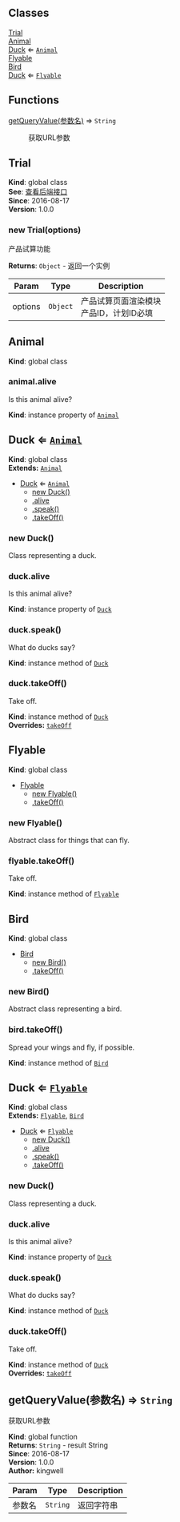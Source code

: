 ## Classes

<dl>
<dt><a href="#Trial">Trial</a></dt>
<dd></dd>
<dt><a href="#Animal">Animal</a></dt>
<dd></dd>
<dt><a href="#Duck">Duck</a> ⇐ <code><a href="#Animal">Animal</a></code></dt>
<dd></dd>
<dt><a href="#Flyable">Flyable</a></dt>
<dd></dd>
<dt><a href="#Bird">Bird</a></dt>
<dd></dd>
<dt><a href="#Duck">Duck</a> ⇐ <code><a href="#Flyable">Flyable</a></code></dt>
<dd></dd>
</dl>

## Functions

<dl>
<dt><a href="#getQueryValue">getQueryValue(参数名)</a> ⇒ <code>String</code></dt>
<dd><p>获取URL参数</p>
</dd>
</dl>

<a name="Trial"></a>

## Trial
**Kind**: global class  
**See**: [查看后端接口](http://github.com)  
**Since**: 2016-08-17  
**Version**: 1.0.0  
<a name="new_Trial_new"></a>

### new Trial(options)
产品试算功能

**Returns**: <code>Object</code> - 返回一个实例  

| Param | Type | Description |
| --- | --- | --- |
| options | <code>Object</code> | 产品试算页面渲染模块<br/>  产品ID，计划ID必填 <br/> |

<a name="Animal"></a>

## Animal
**Kind**: global class  
<a name="Animal+alive"></a>

### animal.alive
Is this animal alive?

**Kind**: instance property of <code>[Animal](#Animal)</code>  
<a name="Duck"></a>

## Duck ⇐ <code>[Animal](#Animal)</code>
**Kind**: global class  
**Extends:** <code>[Animal](#Animal)</code>  

* [Duck](#Duck) ⇐ <code>[Animal](#Animal)</code>
    * [new Duck()](#new_Duck_new)
    * [.alive](#Animal+alive)
    * [.speak()](#Duck+speak)
    * [.takeOff()](#Flyable+takeOff)

<a name="new_Duck_new"></a>

### new Duck()
Class representing a duck.

<a name="Animal+alive"></a>

### duck.alive
Is this animal alive?

**Kind**: instance property of <code>[Duck](#Duck)</code>  
<a name="Duck+speak"></a>

### duck.speak()
What do ducks say?

**Kind**: instance method of <code>[Duck](#Duck)</code>  
<a name="Flyable+takeOff"></a>

### duck.takeOff()
Take off.

**Kind**: instance method of <code>[Duck](#Duck)</code>  
**Overrides:** <code>[takeOff](#Bird+takeOff)</code>  
<a name="Flyable"></a>

## Flyable
**Kind**: global class  

* [Flyable](#Flyable)
    * [new Flyable()](#new_Flyable_new)
    * [.takeOff()](#Flyable+takeOff)

<a name="new_Flyable_new"></a>

### new Flyable()
Abstract class for things that can fly.

<a name="Flyable+takeOff"></a>

### flyable.takeOff()
Take off.

**Kind**: instance method of <code>[Flyable](#Flyable)</code>  
<a name="Bird"></a>

## Bird
**Kind**: global class  

* [Bird](#Bird)
    * [new Bird()](#new_Bird_new)
    * [.takeOff()](#Bird+takeOff)

<a name="new_Bird_new"></a>

### new Bird()
Abstract class representing a bird.

<a name="Bird+takeOff"></a>

### bird.takeOff()
Spread your wings and fly, if possible.

**Kind**: instance method of <code>[Bird](#Bird)</code>  
<a name="Duck"></a>

## Duck ⇐ <code>[Flyable](#Flyable)</code>
**Kind**: global class  
**Extends:** <code>[Flyable](#Flyable)</code>, <code>[Bird](#Bird)</code>  

* [Duck](#Duck) ⇐ <code>[Flyable](#Flyable)</code>
    * [new Duck()](#new_Duck_new)
    * [.alive](#Animal+alive)
    * [.speak()](#Duck+speak)
    * [.takeOff()](#Flyable+takeOff)

<a name="new_Duck_new"></a>

### new Duck()
Class representing a duck.

<a name="Animal+alive"></a>

### duck.alive
Is this animal alive?

**Kind**: instance property of <code>[Duck](#Duck)</code>  
<a name="Duck+speak"></a>

### duck.speak()
What do ducks say?

**Kind**: instance method of <code>[Duck](#Duck)</code>  
<a name="Flyable+takeOff"></a>

### duck.takeOff()
Take off.

**Kind**: instance method of <code>[Duck](#Duck)</code>  
**Overrides:** <code>[takeOff](#Bird+takeOff)</code>  
<a name="getQueryValue"></a>

## getQueryValue(参数名) ⇒ <code>String</code>
获取URL参数

**Kind**: global function  
**Returns**: <code>String</code> - result String  
**Since**: 2016-08-17  
**Version**: 1.0.0  
**Author:** kingwell  

| Param | Type | Description |
| --- | --- | --- |
| 参数名 | <code>String</code> | 返回字符串 |

